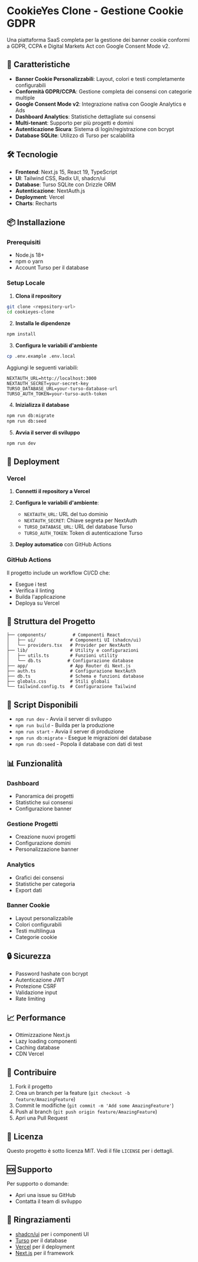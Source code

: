 # CookieYes Clone - Gestione Cookie GDPR

Una piattaforma SaaS completa per la gestione dei banner cookie conformi a GDPR, CCPA e Digital Markets Act con Google Consent Mode v2.

## 🚀 Caratteristiche

- **Banner Cookie Personalizzabili**: Layout, colori e testi completamente configurabili
- **Conformità GDPR/CCPA**: Gestione completa dei consensi con categorie multiple
- **Google Consent Mode v2**: Integrazione nativa con Google Analytics e Ads
- **Dashboard Analytics**: Statistiche dettagliate sui consensi
- **Multi-tenant**: Supporto per più progetti e domini
- **Autenticazione Sicura**: Sistema di login/registrazione con bcrypt
- **Database SQLite**: Utilizzo di Turso per scalabilità

## 🛠️ Tecnologie

- **Frontend**: Next.js 15, React 19, TypeScript
- **UI**: Tailwind CSS, Radix UI, shadcn/ui
- **Database**: Turso SQLite con Drizzle ORM
- **Autenticazione**: NextAuth.js
- **Deployment**: Vercel
- **Charts**: Recharts

## 📦 Installazione

### Prerequisiti

- Node.js 18+
- npm o yarn
- Account Turso per il database

### Setup Locale

1. **Clona il repository**
```bash
git clone <repository-url>
cd cookieyes-clone
```

2. **Installa le dipendenze**
```bash
npm install
```

3. **Configura le variabili d'ambiente**
```bash
cp .env.example .env.local
```

Aggiungi le seguenti variabili:
```env
NEXTAUTH_URL=http://localhost:3000
NEXTAUTH_SECRET=your-secret-key
TURSO_DATABASE_URL=your-turso-database-url
TURSO_AUTH_TOKEN=your-turso-auth-token
```

4. **Inizializza il database**
```bash
npm run db:migrate
npm run db:seed
```

5. **Avvia il server di sviluppo**
```bash
npm run dev
```

## 🚀 Deployment

### Vercel

1. **Connetti il repository a Vercel**
2. **Configura le variabili d'ambiente**:
   - `NEXTAUTH_URL`: URL del tuo dominio
   - `NEXTAUTH_SECRET`: Chiave segreta per NextAuth
   - `TURSO_DATABASE_URL`: URL del database Turso
   - `TURSO_AUTH_TOKEN`: Token di autenticazione Turso

3. **Deploy automatico** con GitHub Actions

### GitHub Actions

Il progetto include un workflow CI/CD che:
- Esegue i test
- Verifica il linting
- Builda l'applicazione
- Deploya su Vercel

## 📁 Struttura del Progetto

```
├── components/          # Componenti React
│   ├── ui/             # Componenti UI (shadcn/ui)
│   └── providers.tsx   # Provider per NextAuth
├── lib/                # Utility e configurazioni
│   ├── utils.ts        # Funzioni utility
│   └── db.ts          # Configurazione database
├── app/                # App Router di Next.js
├── auth.ts             # Configurazione NextAuth
├── db.ts               # Schema e funzioni database
├── globals.css         # Stili globali
└── tailwind.config.ts  # Configurazione Tailwind
```

## 🔧 Script Disponibili

- `npm run dev` - Avvia il server di sviluppo
- `npm run build` - Builda per la produzione
- `npm run start` - Avvia il server di produzione
- `npm run db:migrate` - Esegue le migrazioni del database
- `npm run db:seed` - Popola il database con dati di test

## 📊 Funzionalità

### Dashboard
- Panoramica dei progetti
- Statistiche sui consensi
- Configurazione banner

### Gestione Progetti
- Creazione nuovi progetti
- Configurazione domini
- Personalizzazione banner

### Analytics
- Grafici dei consensi
- Statistiche per categoria
- Export dati

### Banner Cookie
- Layout personalizzabile
- Colori configurabili
- Testi multilingua
- Categorie cookie

## 🔒 Sicurezza

- Password hashate con bcrypt
- Autenticazione JWT
- Protezione CSRF
- Validazione input
- Rate limiting

## 📈 Performance

- Ottimizzazione Next.js
- Lazy loading componenti
- Caching database
- CDN Vercel

## 🤝 Contribuire

1. Fork il progetto
2. Crea un branch per la feature (`git checkout -b feature/AmazingFeature`)
3. Commit le modifiche (`git commit -m 'Add some AmazingFeature'`)
4. Push al branch (`git push origin feature/AmazingFeature`)
5. Apri una Pull Request

## 📄 Licenza

Questo progetto è sotto licenza MIT. Vedi il file `LICENSE` per i dettagli.

## 🆘 Supporto

Per supporto o domande:
- Apri una issue su GitHub
- Contatta il team di sviluppo

## 🙏 Ringraziamenti

- [shadcn/ui](https://ui.shadcn.com/) per i componenti UI
- [Turso](https://turso.tech/) per il database
- [Vercel](https://vercel.com/) per il deployment
- [Next.js](https://nextjs.org/) per il framework 